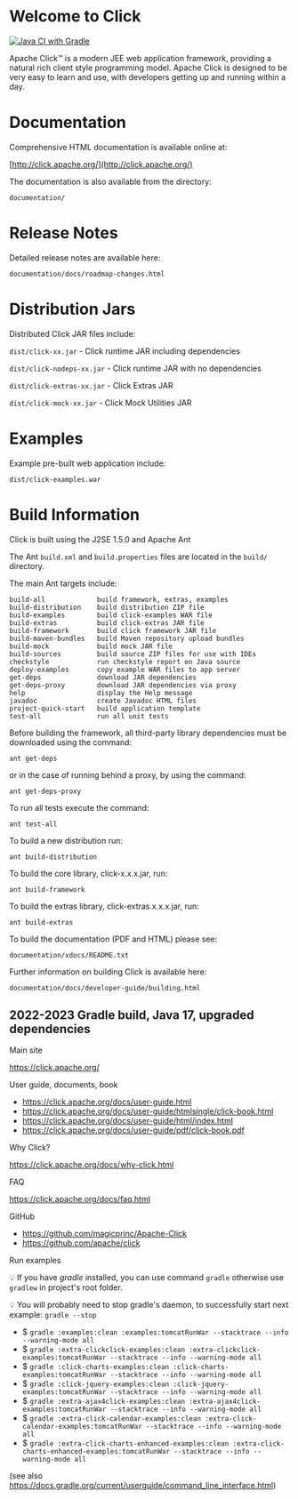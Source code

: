 Welcome to Click
================
[![Java CI with Gradle](https://github.com/magicprinc/Apache-Click/actions/workflows/gradle.yml/badge.svg)](https://github.com/magicprinc/Apache-Click/actions/workflows/gradle.yml)

Apache Click™ is a modern JEE web application framework, providing a natural rich client style programming model.
Apache Click is designed to be very easy to learn and use, with developers getting up and running within a day.

Documentation
=============

Comprehensive HTML documentation is available online at:

[http://click.apache.org/](http://click.apache.org/)

The documentation is also available from the directory:

  `documentation/`


Release Notes
=============

Detailed release notes are available here:

  `documentation/docs/roadmap-changes.html`


Distribution Jars
=================

Distributed Click JAR files include:

   `dist/click-xx.jar`        - Click runtime JAR including dependencies

   `dist/click-nodeps-xx.jar` - Click runtime JAR with no dependencies

   `dist/click-extras-xx.jar` - Click Extras JAR

   `dist/click-mock-xx.jar`   - Click Mock Utilities JAR


Examples
========

Example pre-built web application include:

   `dist/click-examples.war`


Build Information
=================

Click is built using the J2SE 1.5.0 and Apache Ant

The Ant `build.xml` and `build.properties` files are located in
the `build/` directory.

The main Ant targets include:

    build-all             build framework, extras, examples
    build-distribution    build distribution ZIP file
    build-examples        build click-examples WAR file
    build-extras          build click-extras JAR file
    build-framework       build click framework JAR file
    build-maven-bundles   build Maven repository upload bundles
    build-mock            build mock JAR file
    build-sources         build source ZIP files for use with IDEs
    checkstyle            run checkstyle report on Java source
    deploy-examples       copy example WAR files to app server
    get-deps              download JAR dependencies
    get-deps-proxy        download JAR dependencies via proxy
    help                  display the Help message
    javadoc               create Javadoc HTML files
    project-quick-start   build application template
    test-all              run all unit tests


Before building the framework, all third-party library dependencies must be
downloaded using the command:

    ant get-deps

or in the case of running behind a proxy, by using the command:

    ant get-deps-proxy

To run all tests execute the command:

    ant test-all

To build a new distribution run:

    ant build-distribution

To build the core library, click-x.x.x.jar, run:

    ant build-framework

To build the extras library, click-extras.x.x.x.jar, run:

    ant build-extras

To build the documentation (PDF and HTML) please see:

    documentation/xdocs/README.txt

Further information on building Click is available here:

   `documentation/docs/developer-guide/building.html`


## 2022-2023 Gradle build, Java 17, upgraded dependencies 

Main site

https://click.apache.org/

User guide, documents, book

- https://click.apache.org/docs/user-guide.html
- https://click.apache.org/docs/user-guide/htmlsingle/click-book.html
- https://click.apache.org/docs/user-guide/html/index.html
- https://click.apache.org/docs/user-guide/pdf/click-book.pdf

Why Click?

https://click.apache.org/docs/why-click.html

FAQ

https://click.apache.org/docs/faq.html

GitHub

- https://github.com/magicprinc/Apache-Click
- https://github.com/apache/click

Run examples

💡 If you have *gradle* installed, you can use command `gradle` otherwise use `gradlew` in project's root folder.               

💡 You will probably need to stop gradle's daemon, to successfully start next example: 
`gradle --stop`  

- $ `gradle :examples:clean :examples:tomcatRunWar --stacktrace --info --warning-mode all`
- $ `gradle :extra-clickclick-examples:clean :extra-clickclick-examples:tomcatRunWar --stacktrace --info --warning-mode all`
- $ `gradle :click-charts-examples:clean :click-charts-examples:tomcatRunWar --stacktrace --info --warning-mode all`
- $ `gradle :click-jquery-examples:clean :click-jquery-examples:tomcatRunWar --stacktrace --info --warning-mode all`
- $ `gradle :extra-ajax4click-examples:clean :extra-ajax4click-examples:tomcatRunWar --stacktrace --info --warning-mode all`
- $ `gradle :extra-click-calendar-examples:clean :extra-click-calendar-examples:tomcatRunWar --stacktrace --info --warning-mode all`
- $ `gradle :extra-click-charts-enhanced-examples:clean :extra-click-charts-enhanced-examples:tomcatRunWar --stacktrace --info --warning-mode all`

(see also https://docs.gradle.org/current/userguide/command_line_interface.html)
